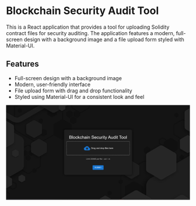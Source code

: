 # Blockchain Security Audit Tool

This is a React application that provides a tool for uploading Solidity contract files for security auditing. The application features a modern, full-screen design with a background image and a file upload form styled with Material-UI.

## Features

- Full-screen design with a background image
- Modern, user-friendly interface
- File upload form with drag and drop functionality
- Styled using Material-UI for a consistent look and feel

![Form Image](image.png)